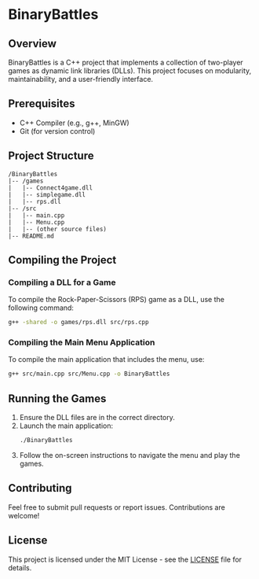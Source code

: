 # BinaryBattles

## Overview
BinaryBattles is a C++ project that implements a collection of two-player games as dynamic link libraries (DLLs). This project focuses on modularity, maintainability, and a user-friendly interface.

## Prerequisites
- C++ Compiler (e.g., g++, MinGW)
- Git (for version control)

## Project Structure
```
/BinaryBattles
|-- /games
|   |-- Connect4game.dll
|   |-- simplegame.dll
|   |-- rps.dll
|-- /src
|   |-- main.cpp
|   |-- Menu.cpp
|   |-- (other source files)
|-- README.md
```

## Compiling the Project

### Compiling a DLL for a Game
To compile the Rock-Paper-Scissors (RPS) game as a DLL, use the following command:
```bash
g++ -shared -o games/rps.dll src/rps.cpp
```

### Compiling the Main Menu Application
To compile the main application that includes the menu, use:
```bash
g++ src/main.cpp src/Menu.cpp -o BinaryBattles
```

## Running the Games
1. Ensure the DLL files are in the correct directory.
2. Launch the main application:
   ```bash
   ./BinaryBattles
   ```
3. Follow the on-screen instructions to navigate the menu and play the games.

## Contributing
Feel free to submit pull requests or report issues. Contributions are welcome!

## License
This project is licensed under the MIT License - see the [LICENSE](LICENSE) file for details.
